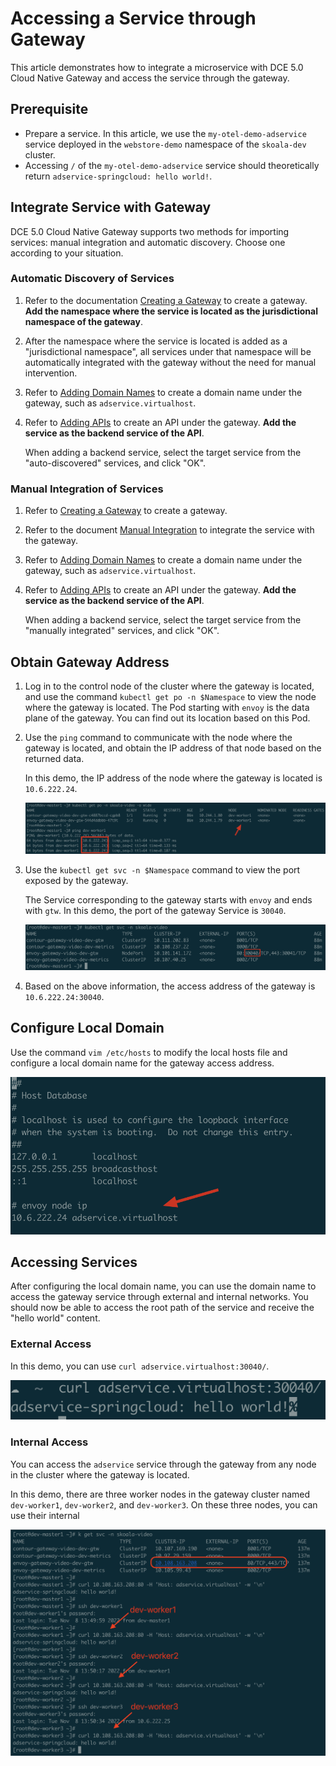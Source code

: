 # Accessing a Service through Gateway

This article demonstrates how to integrate a microservice with DCE 5.0 Cloud Native Gateway and access the service through the gateway.

## Prerequisite

- Prepare a service. In this article, we use the `my-otel-demo-adservice` service deployed in the `webstore-demo` namespace of the `skoala-dev` cluster.
- Accessing `/` of the `my-otel-demo-adservice` service should theoretically return `adservice-springcloud: hello world!`.

## Integrate Service with Gateway

DCE 5.0 Cloud Native Gateway supports two methods for importing services: manual integration and automatic discovery. Choose one according to your situation.

### Automatic Discovery of Services

1. Refer to the documentation [Creating a Gateway](../gateway/create-gateway.md) to create a gateway. **Add the namespace where the service is located as the jurisdictional namespace of the gateway**.

2. After the namespace where the service is located is added as a "jurisdictional namespace", all services under that namespace will be automatically integrated with the gateway without the need for manual intervention.

3. Refer to [Adding Domain Names](../gateway/domain/add-domain.md) to create a domain name under the gateway, such as `adservice.virtualhost`.
4. Refer to [Adding APIs](../gateway/api/add-api.md) to create an API under the gateway. **Add the service as the backend service of the API**.

    When adding a backend service, select the target service from the "auto-discovered" services, and click "OK".

### Manual Integration of Services

1. Refer to [Creating a Gateway](../gateway/create-gateway.md) to create a gateway.
2. Refer to the document [Manual Integration](../gateway/service/manual-integrate.md) to integrate the service with the gateway.

3. Refer to [Adding Domain Names](../gateway/domain/add-domain.md) to create a domain name under the gateway, such as `adservice.virtualhost`.
4. Refer to [Adding APIs](../gateway/api/add-api.md) to create an API under the gateway. **Add the service as the backend service of the API**.

    When adding a backend service, select the target service from the "manually integrated" services, and click "OK".

## Obtain Gateway Address

1. Log in to the control node of the cluster where the gateway is located, and use the command `kubectl get po -n $Namespace` to view the node where the gateway is located. The Pod starting with `envoy` is the data plane of the gateway. You can find out its location based on this Pod.

2. Use the `ping` command to communicate with the node where the gateway is located, and obtain the IP address of that node based on the returned data.

    In this demo, the IP address of the node where the gateway is located is `10.6.222.24`.

    ![ping](../images/br-gw06.png)

3. Use the `kubectl get svc -n $Namespace` command to view the port exposed by the gateway.

    The Service corresponding to the gateway starts with `envoy` and ends with `gtw`. In this demo, the port of the gateway Service is `30040`.

    ![nodeport](../images/br-gw07.png)

4. Based on the above information, the access address of the gateway is `10.6.222.24:30040`.

## Configure Local Domain

Use the command `vim /etc/hosts` to modify the local hosts file and configure a local domain name for the gateway access address.

![hosts](../images/br-gw08.png)

## Accessing Services

After configuring the local domain name, you can use the domain name to access the gateway service through external and internal networks. You should now be able to access the root path of the service and receive the "hello world" content.

### External Access

In this demo, you can use `curl adservice.virtualhost:30040/`.

![public visit](../images/br-gw09.png)

### Internal Access

You can access the `adservice` service through the gateway from any node in the cluster where the gateway is located.

In this demo, there are three worker nodes in the gateway cluster named `dev-worker1`, `dev-worker2`, and `dev-worker3`. On these three nodes, you can use their internal

![internal visit](../images/br-gw10.png)